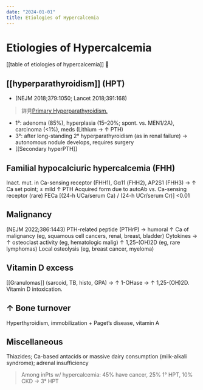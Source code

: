 ```yaml
---
date: "2024-01-01"
title: Etiologies of Hypercalcemia
---
```


# Etiologies of Hypercalcemia

[[table of etiologies of hypercalcemia]] 󰒗

## [[hyperparathyroidism]] (HPT)
* (NEJM 2018;379:1050; Lancet 2018;391:168)
> 詳見[Primary Hyperparathyroidism.](https://www.ncbi.nlm.nih.gov/pubmed/30207907)

* 1°: adenoma (85%), hyperplasia (15–20%; spont. vs. MEN1/2A), carcinoma (<1%), meds (Lithium → ↑ PTH)
* 3°: after long-standing 2° hyperparathyroidism (as in renal failure) → autonomous nodule develops, requires surgery
* [[Secondary hyperPTH]]

## Familial hypocalciuric hypercalcemia (FHH)
Inact. mut. in Ca-sensing receptor (FHH1), Gα11 (FHH2), AP2S1 (FHH3) → ↑ Ca set point; ± mild ↑ PTH
Acquired form due to autoAb vs. Ca-sensing receptor (rare)
FECa [(24-h UCa/serum Ca) / (24-h UCr/serum Cr)] <0.01

## Malignancy
(NEJM 2022;386:1443)
PTH-related peptide (PTHrP) → humoral ↑ Ca of malignancy (eg, squamous cell cancers, renal, breast, bladder)
Cytokines → ↑ osteoclast activity (eg, hematologic malig)
↑ 1,25-(OH)2D (eg, rare lymphomas)
Local osteolysis (eg, breast cancer, myeloma)

## Vitamin D excess
[[Granulomas]] (sarcoid, TB, histo, GPA) → ↑ 1-OHase → ↑ 1,25-(OH)2D. Vitamin D intoxication.

## ↑ Bone turnover
Hyperthyroidism, immobilization + Paget’s disease, vitamin A

## Miscellaneous
Thiazides; Ca-based antacids or massive dairy consumption (milk-alkali syndrome); adrenal insufficiency

> Among inPts w/ hypercalcemia: 45% have cancer, 25% 1° HPT, 10% CKD → 3° HPT
